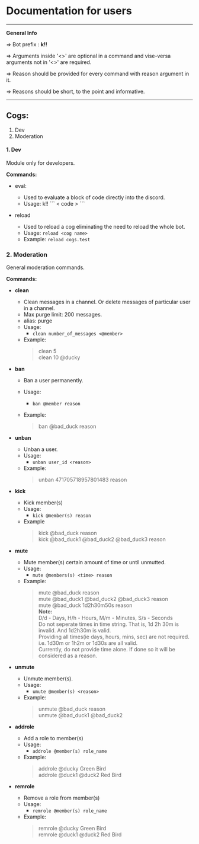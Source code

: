 # Documentation for users
---
**General Info**

=> Bot prefix : **k!!**

=> Arguments inside '<>' are optional in a command and vise-versa arguments not in '<>' are required.

=> Reason should be provided for every command with reason argument in it.

=> Reasons should be short, to the point and informative.

---

## Cogs:
1. Dev
2. Moderation

#### 1. Dev
Module only for developers.

**Commands:**
- eval:
    - Used to evaluate a block of code directly into the discord.
    - Usage: k!!
        \```
        < code >
        \```
        

- reload
    - Used to reload a cog eliminating the need to reload the whole bot.
    - Usage:
        `reload <cog name>`
    - Example:
        `reload cogs.test`


### 2. Moderation

General moderation commands.

**Commands:**
- **clean**
    - Clean messages in a channel. Or delete messages of particular user in a channel.
    - Max purge limit: 200 messages.
    - alias: purge
    - Usage:
        - `clean number_of_messages <@member>`
    - Example: 
        > clean 5 <br>
        > clean 10 @ducky

- **ban**
    - Ban a user permanently.
    - Usage:
        - `ban @member reason`

    - Example:
        > ban @bad_duck reason

- **unban**
    - Unban a user.
    - Usage:
        - `unban user_id <reason>`
    - Example:
        > unban 471705718957801483 reason

- **kick**
    - Kick member(s)
    - Usage:
        - `kick @member(s) reason`
    - Example
        > kick @bad_duck reason <br>
        > kick @bad_duck1 @bad_duck2 @bad_duck3 reason
    
- **mute**
    - Mute member(s) certain amount of time or until unmutted.
    - Usage:
        - `mute @members(s) <time> reason`
    - Example:
        > mute @bad_duck reason <br>
        > mute @bad_duck1 @bad_duck2 @bad_duck3 reason <br>
        > mute @bad_duck 1d2h30m50s reason <br>
        > **Note:** <br> 
        > D/d - Days, H/h - Hours, M/m - Minutes, S/s - Seconds <br>
        > Do not seperate times in time string. That is, 1d 2h 30m is invalid. And 1d2h30m is valid. <br>
        > Providing all times(ie days, hours, mins, sec) are not required. i.e. 1d30m or 1h2m or 1d30s are all valid. <br>
        > Currently, do not provide time alone. If done so it will be considered as a reason. 
            
- **unmute**
    - Unmute member(s).
    - Usage:
        - `umute @member(s) <reason>`
    - Example:
        > unmute @bad_duck reason <br>
        > unmute @bad_duck1 @bad_duck2 

- **addrole**
    - Add a role to member(s)
    - Usage:
        - `addrole @member(s) role_name`
    - Example:
        > addrole @ducky Green Bird <br>
        > addrole @duck1 @duck2 Red Bird

- **remrole**
    - Remove a role from member(s)
    - Usage:
        - `remrole @member(s) role_name`
    - Example:
        > remrole @ducky Green Bird <br>
        > remrole @duck1 @duck2 Red Bird
